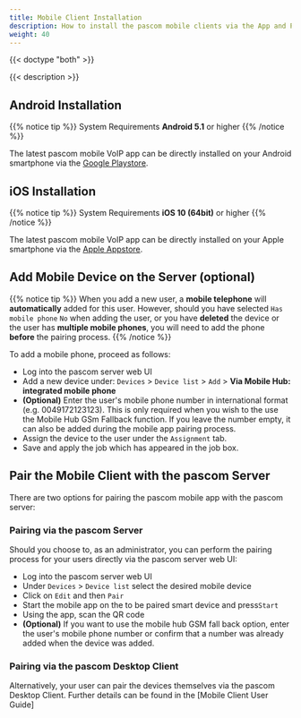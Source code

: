 ```yaml
---
title: Mobile Client Installation
description: How to install the pascom mobile clients via the App and Play Store and pair the app using the QR Code from the pascom Server.
weight: 40
---
```


{{< doctype "both" >}}

{{< description >}}

## Android Installation

{{% notice tip %}}
System Requirements **Android 5.1** or higher
{{% /notice %}}

The latest pascom mobile VoIP app can be directly installed on your Android smartphone via the [Google Playstore](https://www.pascom.net/playstore).

## iOS Installation

{{% notice tip %}}
System Requirements **iOS 10 (64bit)** or higher
{{% /notice %}}

The latest pascom mobile VoIP app can be directly installed on your Apple smartphone via the [Apple Appstore](https://www.pascom.net/appstore).

## Add Mobile Device on the Server (optional)

{{% notice tip %}}
When you add a new user, a **mobile telephone** will **automatically** added for this user. However, should you have selected `Has mobile phone` `No` when adding the user, or you have **deleted** the device or the user has **multiple mobile phones**, you will need to add the phone **before** the pairing process.
{{% /notice %}}

To add a mobile phone, proceed as follows:

 * Log into the pascom server web UI
 * Add a new device under: `Devices` > `Device list` > `Add` > **Via Mobile Hub: integrated mobile phone**
 * **(Optional)** Enter the user's mobile phone number in international format (e.g. 0049172123123). This is only required when you wish to the use the Mobile Hub GSm Fallback function. If you leave the number empty, it can also be added during the mobile app pairing process. 
 * Assign the device to the user under the `Assignment` tab.
 * Save and apply the job which has appeared in the job box.

## Pair the Mobile Client with the pascom Server

There are two options for pairing the pascom mobile app with the pascom server:

### Pairing via the pascom Server

Should you choose to, as an administrator, you can perform the pairing process for your users directly via the pascom server web UI:

 * Log into the pascom server web UI
 * Under `Devices` > `Device list` select the desired mobile device
 * Click on `Edit` and then `Pair`
 * Start the mobile app on the to be paired smart device and press`Start`
 * Using the app, scan the QR code
 * **(Optional)** If you want to use the mobile hub GSM fall back option, enter the user's mobile phone number or confirm that a number was already added when the device was added.


### Pairing via the pascom Desktop Client

Alternatively, your user can pair the devices themselves via the pascom Desktop Client. Further details can be found in the [Mobile Client User Guide]

